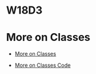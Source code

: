 # W18D3 

# More on Classes

- [More on Classes]

- [More on Classes Code]

[More on Classes]: ./more-on-classes.md

[More on Classes Code]: ./more-on-classes.py